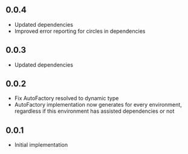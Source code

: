 ## 0.0.4

- Updated dependencies
- Improved error reporting for circles in dependencies

## 0.0.3

- Updated dependencies

## 0.0.2

- Fix AutoFactory resolved to dynamic type
- AutoFactory implementation now generates for every environment, regardless if this environment has assisted dependencies or not

## 0.0.1

- Initial implementation
